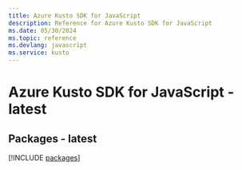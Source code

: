 ```yaml
---
title: Azure Kusto SDK for JavaScript
description: Reference for Azure Kusto SDK for JavaScript
ms.date: 05/30/2024
ms.topic: reference
ms.devlang: javascript
ms.service: kusto
---
```

# Azure Kusto SDK for JavaScript - latest
## Packages - latest
[!INCLUDE [packages](kusto-index.md)]